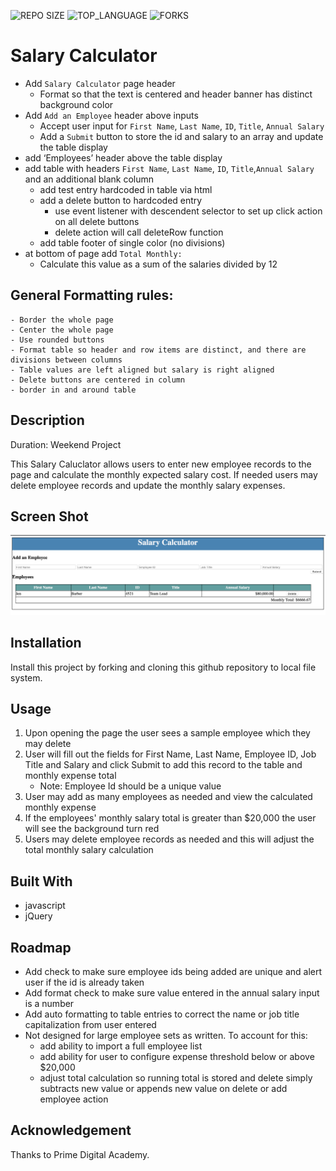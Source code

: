 ![REPO SIZE](https://img.shields.io/github/repo-size/ayriela/jquery-salary-calculator.svg?style=flat-square)
![TOP_LANGUAGE](https://img.shields.io/github/languages/top/ayriela/jquery-salary-calculator.svg?style=flat-square)
![FORKS](https://img.shields.io/github/forks/ayriela/jquery-salary-calculator.svg?style=social)

# Salary Calculator 

- Add `Salary Calculator` page header 
    - Format so that the text is centered and header banner has distinct background color
-  Add `Add an Employee` header above inputs 
    -  Accept user input for `First Name`, `Last Name`, `ID`, `Title`, `Annual Salary`  
    - Add a `Submit` button to store the id and salary to an array and update the table display
- add ‘Employees’ header above the table display
- add table with headers `First Name`, `Last Name`, `ID`, `Title`,`Annual Salary` and an additional blank column 
    - add test entry hardcoded in table via html
    - add a delete button to hardcoded entry
        - use event listener with descendent selector to set up click action on all delete buttons
        - delete action will call deleteRow function 
    - add table footer of single color (no divisions)
- at bottom of page add `Total Monthly:`
    - Calculate this value as a sum of the salaries divided by 12  

## General Formatting rules: 
    - Border the whole page  
    - Center the whole page 
    - Use rounded buttons 
    - Format table so header and row items are distinct, and there are divisions between columns
    - Table values are left aligned but salary is right aligned
    - Delete buttons are centered in column
    - border in and around table


## Description
Duration: Weekend Project 

This Salary Caluclator allows users to enter new employee records to the page and calculate the monthly expected salary cost. If needed users may delete employee records and update the monthly salary expenses. 

## Screen Shot
![Screen Shot](Basic-View.png)

## Installation 

Install this project by forking and cloning this github repository to local file system.

## Usage
1. Upon opening the page the  user sees a sample employee which they may delete 
2. User will fill out the fields for First Name, Last Name, Employee ID, Job Title and  Salary  and click Submit to add this record to the table and monthly expense total
    - Note: Employee Id should be a unique value
3. User may add as many employees as needed and view the calculated monthly expense
4. If the employees' monthly salary total is greater than $20,000 the user will see the background turn red
5. Users may delete employee records as needed and this will adjust the total monthly salary calculation

## Built With

- javascript 
- jQuery

## Roadmap
- Add check to make sure employee ids being added are unique and alert user if the id is already taken
- Add format check to make sure value entered in the annual salary input is a number
- Add auto formatting to table entries to correct the name or job title capitalization from user entered
- Not designed for large employee sets as written. To account for this:
    - add ability to import a full employee list
    - add ability for user to configure expense threshold below or above $20,000
    - adjust total calculation so running total is stored and delete simply subtracts new value or appends new value on delete or add employee action

## Acknowledgement
Thanks to Prime Digital Academy. 
